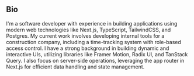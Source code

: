## Bio

I'm a software developer with experience in building applications using modern web technologies like Next.js, TypeScript, TailwindCSS, and Postgres. My current work involves developing internal tools for a construction company, including a time-tracking system with role-based access control. I have a strong background in building dynamic and interactive UIs, utilizing libraries like Framer Motion, Radix UI, and TanStack Query. I also focus on server-side operations, leveraging the app router in Next.js for efficient data handling and state management.
